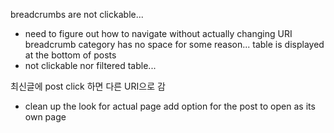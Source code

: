 breadcrumbs are not clickable...
  -  need to figure out how to navigate without actually changing URI
breadcrumb category has no space for some reason...
table is displayed at the bottom of posts
  - not clickable nor filtered table...

최신글에 post click 하면 다른 URI으로 감
  - clean up the look for actual page
add option for the post to open as its own page